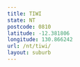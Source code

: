 ```yaml
---
title: TIWI
state: NT
postcode: 0810
latitude: -12.381806
longitude: 130.866242
url: /nt/tiwi/
layout: suburb
---
```

